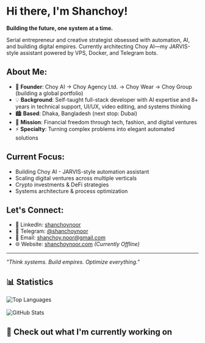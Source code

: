 # Hi there, I'm Shanchoy!

**Building the future, one system at a time.**

Serial entrepreneur and creative strategist obsessed with automation, AI, and building digital empires. Currently architecting Choy AI—my JARVIS-style assistant powered by VPS, Docker, and Telegram bots.

## **About Me:**
* 🚀 **Founder**: Choy AI → Choy Agency Ltd. → Choy Wear → Choy Group (building a global portfolio)
* 💡 **Background**: Self-taught full-stack developer with AI expertise and 8+ years in technical support, UI/UX, video editing, and systems thinking
* 🏙️ **Based**: Dhaka, Bangladesh (next stop: Dubai)
* 🎯 **Mission**: Financial freedom through tech, fashion, and digital ventures
* ⚡ **Specialty**: Turning complex problems into elegant automated solutions

## **Current Focus:**
* Building Choy AI - JARVIS-style automation assistant
* Scaling digital ventures across multiple verticals
* Crypto investments & DeFi strategies
* Systems architecture & process optimization

## **Let's Connect:**
* 💼 LinkedIn: [shanchoynoor](https://linkedin.com/in/shanchoynoor)
* 💬 Telegram: [@shanchoynoor](https://t.me/shanchoynoor)
* 📧 Email: [shanchoy.noor@gmail.com](mailto:shanchoy.noor@gmail.com)
* 🌐 Website: [shanchoynoor.com](https://shanchoynoor.com) *(Currently Offline)*

---
*"Think systems. Build empires. Optimize everything."*


## **📊 Statistics**
![Top Languages](https://github-readme-stats.vercel.app/api/top-langs/?username=shanchoynoor&layout=compact&theme=light)
<br>
<br>
![GitHub Stats](https://github-readme-stats.vercel.app/api?username=shanchoynoor&show_icons=true&theme=light)

## **👷 Check out what I'm currently working on**
<!--START_SECTION:activity-->
<!--END_SECTION:activity-->
          
